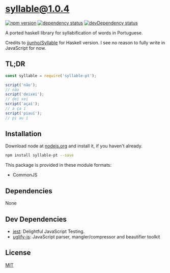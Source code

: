 # syllable@1.0.4
 [![npm version](https://badge.fury.io/js/syllable.svg)](https://npmjs.org/package/syllable-pt) [![dependency status](https://david-dm.org/lfamorim/syllable-js.svg?theme=shields.io)](https://david-dm.org/lfamorim/syllable-js)  [![devDependency status](https://david-dm.org/lfamorim/syllable-js/dev-status.svg)](https://david-dm.org/lfamorim/syllable-js#info=devDependencies)

A ported haskell library for syllabification of words in Portuguese. 

Credits to [jjunho/Syllable](https://github.com/lfamorim/Syllable) for Haskell version. I see no reason to fully write in JavaScript for now.

## TL;DR

```javascript
const syllable = require('syllable-pt');

script('não');
// não
script('deixei');
// dei xei
script('açaí');
// a ça í
script('piauí');
// pi au í
```

## Installation
Download node at [nodejs.org](http://nodejs.org) and install it, if you haven't already.

```sh
npm install syllable-pt --save
```

This package is provided in these module formats:

- CommonJS




## Dependencies

None

## Dev Dependencies

- [jest](https://github.com/facebook/jest): Delightful JavaScript Testing.
- [uglify-js](https://github.com/mishoo/UglifyJS2): JavaScript parser, mangler/compressor and beautifier toolkit

## License
[MIT](https://opensource.org/licenses/MIT)
